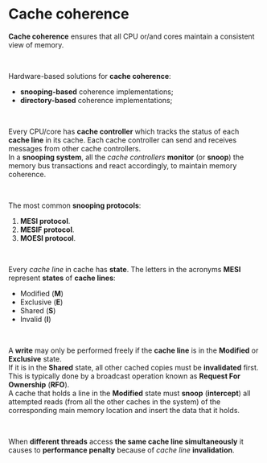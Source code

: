# Cache coherence
**Cache coherence** ensures that all CPU or/and cores maintain a consistent view of memory.<br>

<br>

Hardware-based solutions for **cache coherence**:
- **snooping-based** coherence implementations;
- **directory-based** coherence implementations;

<br>

Every CPU/core has **cache controller** which tracks the status of each **cache line** in its cache. Each cache controller can send and receives messages from other cache controllers.<br>
In a **snooping system**, all the _cache controllers_ **monitor** (or **snoop**) the memory bus transactions and react accordingly, to maintain memory coherence.<br>

<br>

The most common **snooping protocols**:
1. **MESI protocol**.
2. **MESIF protocol**.
2. **MOESI protocol**.

<br>

Every _cache line_ in cache has **state**. The letters in the acronyms **MESI** represent **states** of **cache lines**:
- Modified (**M**)
- Exclusive (**E**)
- Shared (**S**)
- Invalid (**I**)

<br>

A **write** may only be performed freely if the **cache line** is in the **Modified** or **Exclusive** state.<br>
If it is in the **Shared** state, all other cached copies must be **invalidated** first. This is typically done by a broadcast operation known as **Request For Ownership** (**RFO**).<br>
A cache that holds a line in the **Modified** state must **snoop** (**intercept**) all attempted reads (from all the other caches in the system) of the corresponding main memory location and insert the data that it holds.<br>

<br>

When **different threads** access **the same cache line simultaneously** it causes to **performance penalty** because of _cache line_ **invalidation**.<br>
